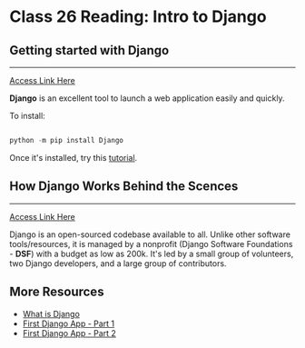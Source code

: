 # Class 26 Reading: Intro to Django

## Getting started with Django

___
[Access Link Here](https://www.djangoproject.com/start/)

**Django** is an excellent tool to launch a web application easily and quickly. 

To install:
```python 

python -m pip install Django

```

Once it's installed, try this [tutorial](https://docs.djangoproject.com/en/4.1/intro/tutorial01/).


## How Django Works Behind the Scences

___
[Access Link Here](https://wsvincent.com/how-django-works-behind-the-scenes/)

Django is an open-sourced codebase available to all. Unlike other software tools/resources, it is managed by a nonprofit (Django Software Foundations - **DSF**) with a budget as low as 200k. It's led by a small group of volunteers, two Django developers, and a large group of contributors.  

## More Resources  

- [What is Django](https://developer.mozilla.org/en-US/docs/Learn/Server-side/Django/Introduction)
- [First Django App - Part 1](https://docs.djangoproject.com/en/3.0/intro/tutorial01/)
- [First Django App - Part 2](https://docs.djangoproject.com/en/3.0/intro/tutorial02/)